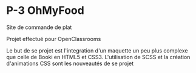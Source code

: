 # P-3 OhMyFood
Site de commande de plat

Projet effectué pour OpenClassrooms

Le but de se projet est l'integration d'un maquette un peu plus complexe que celle de Booki en HTML5 et CSS3. L'utilisation de SCSS et la création d'animations CSS sont les nouveautés de se projet
